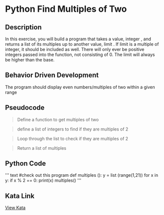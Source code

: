 # Python Find Multiples of Two

## Description
In this exercise, you will build a program that takes a value, integer , and returns a list of its multiples up to another value, limit . If limit is a multiple of integer, it should be included as well. There will only ever be positive integers passed into the function, not consisting of 0. The limit will always be higher than the base.

## Behavior Driven Development
The program should display even numbers/multiples of two within a given range

## Pseudocode
> Define a function to get multiples of two

> define a list of integers to find if they are multiples of 2

> Loop through the list to check if they are multiples of 2

> Return a list of multiples

## Python Code
''' text
#check out this program
def multiples ():
    y = list (range(1,21))
    for x in y:
        if x % 2 == 0:
            print(x)
multiples()
'''
## Kata Link
[View Kata](https://www.codewars.com/kata/58ca658cc0d6401f2700045f)
